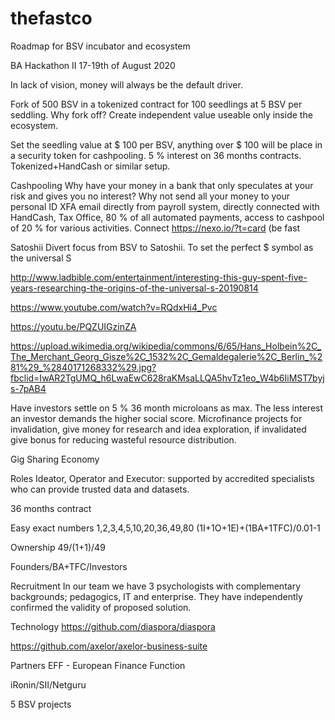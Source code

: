 # thefastco
Roadmap for BSV incubator and ecosystem

BA Hackathon II 17-19th of August 2020

In lack of vision, money will always be the default driver. 

Fork of 500 BSV in a tokenized contract for 100 seedlings at 5 BSV per seddling. Why fork off? Create independent value useable only inside the ecosystem.   

Set the seedling value at $ 100 per BSV, anything over $ 100 will be place in a security token for cashpooling. 5 % interest on 36 months contracts. Tokenized+HandCash or similar setup.

Cashpooling
Why have your money in a bank that only speculates at your risk and gives you no interest? Why not send all your money to your personal ID XFA email directly from payroll system, directly connected with HandCash, Tax Office, 80 % of all automated payments, access to cashpool of 20 % for various activities.
Connect https://nexo.io/?t=card (be fast 


Satoshii
Divert focus from BSV to Satoshii. To set the perfect $ symbol as the universal S

http://www.ladbible.com/entertainment/interesting-this-guy-spent-five-years-researching-the-origins-of-the-universal-s-20190814

https://www.youtube.com/watch?v=RQdxHi4_Pvc

https://youtu.be/PQZUIGzinZA

https://upload.wikimedia.org/wikipedia/commons/6/65/Hans_Holbein%2C_The_Merchant_Georg_Gisze%2C_1532%2C_Gemaldegalerie%2C_Berlin_%281%29_%2840171268332%29.jpg?fbclid=IwAR2TgUMQ_h6LwaEwC628raKMsaLLQA5hvTz1eo_W4b6IiMST7byjs-7pAB4


Have investors settle on 5 % 36 month microloans as max. The less interest an investor demands the higher social score.
Microfinance projects for invalidation, give money for research and idea exploration, if invalidated give bonus for reducing wasteful resource distribution.


Gig Sharing Economy


Roles
Ideator, Operator and Executor: supported by accredited specialists who can provide trusted data and datasets.

36 months contract



Easy exact numbers
1,2,3,4,5,10,20,36,49,80
(1I+1O+1E)+(1BA+1TFC)/0.01-1


Ownership
49/(1+1)/49

Founders/BA+TFC/Investors

Recruitment
In our team we have 3 psychologists with complementary backgrounds; pedagogics, IT and enterprise. They have independently confirmed the validity of proposed solution. 

Technology
https://github.com/diaspora/diaspora

https://github.com/axelor/axelor-business-suite

Partners
EFF - European Finance Function

iRonin/SII/Netguru

5 BSV projects




